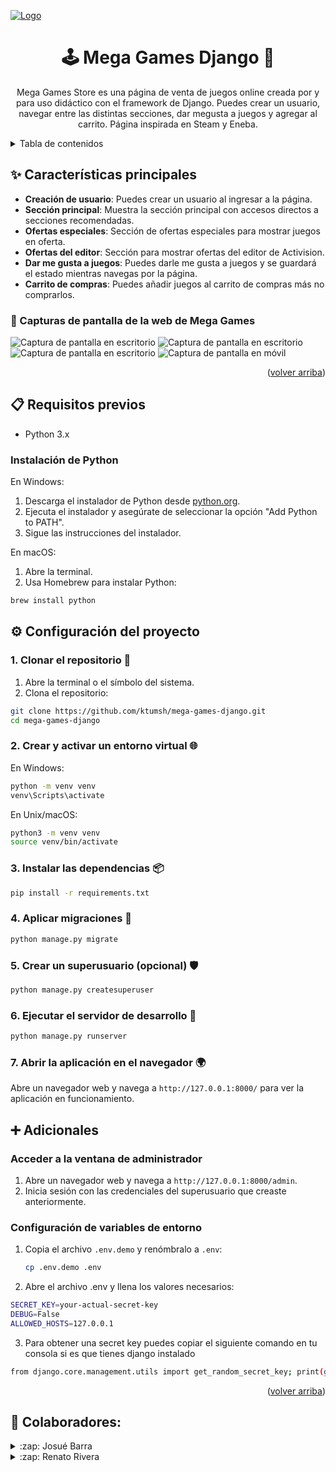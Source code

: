 <a name="readme-top"></a>

<a href="https://github.com/Ktumsh/mega-games-django">
  <img src="store/static/store/images/mega-games-1200x630.png" alt="Logo" />
</a>

<div align="center">
  
# 🕹️ Mega Games Django 👋
  
Mega Games Store es una página de venta de juegos online creada por y para uso didáctico con el framework de Django. Puedes crear un usuario, navegar entre las distintas secciones, dar megusta a juegos y agregar al carrito. Página inspirada en Steam y Eneba.
</div>

<details>
<summary>Tabla de contenidos</summary>

- [✨ Características principales](#-características-principales)
  - [📸 Capturas de pantalla de Mega Games](#-capturas-de-pantalla-de-la-web-de-mega-games)
- [📋 Requisitos previos](#-requisitos-previos)
  - [Instalación de Python](#instalación-de-python)
- [⚙ Configuración del proyecto](#-configuración-del-proyecto)
- [➕ Adicionales](#-adicionales)
  - [Acceder a la ventana de administrador](#acceder-a-la-ventana-de-administrador)
  - [Configuración de variables de entorno](#configuración-de-variables-de-entorno)
- [🤝 Colaboradores](#-colaboradores)

</details>

## ✨ Características principales

- **Creación de usuario**: Puedes crear un usuario al ingresar a la página.
- **Sección principal**: Muestra la sección principal con accesos directos a secciones recomendadas.
- **Ofertas especiales**: Sección de ofertas especiales para mostrar juegos en oferta.
- **Ofertas del editor**: Sección para mostrar ofertas del editor de Activision.
- **Dar me gusta a juegos**: Puedes darle me gusta a juegos y se guardará el estado mientras navegas por la página.
- **Carrito de compras**: Puedes añadir juegos al carrito de compras más no comprarlos.

### 📸 Capturas de pantalla de la web de Mega Games

![Captura de pantalla en escritorio](store/static/store/images/mega-games-screenshot-01.png)
![Captura de pantalla en escritorio](store/static/store/images/mega-games-screen-02.png)
![Captura de pantalla en escritorio](store/static/store/images/mega-games-screen-03.png)
![Captura de pantalla en móvil](store/static/store/images/mega-games-screen-04.png)

<p align="right">(<a href="#readme-top">volver arriba</a>)</p>

## 📋 Requisitos previos

- Python 3.x

### Instalación de Python

En Windows:

1. Descarga el instalador de Python desde [python.org](https://www.python.org/downloads/).
2. Ejecuta el instalador y asegúrate de seleccionar la opción "Add Python to PATH".
3. Sigue las instrucciones del instalador.

En macOS:

1. Abre la terminal.
2. Usa Homebrew para instalar Python:
```bash
brew install python
```

## ⚙ Configuración del proyecto

### 1. Clonar el repositorio 📂

1. Abre la terminal o el símbolo del sistema.
2. Clona el repositorio:
```bash
git clone https://github.com/ktumsh/mega-games-django.git
cd mega-games-django
```

### 2. Crear y activar un entorno virtual 🌐

En Windows:

```bash
python -m venv venv
venv\Scripts\activate
```

En Unix/macOS:
```bash
python3 -m venv venv
source venv/bin/activate
```

### 3. Instalar las dependencias 📦
```bash
pip install -r requirements.txt
```

### 4. Aplicar migraciones 🔄
```bash
python manage.py migrate
```

### 5. Crear un superusuario (opcional) 🛡️
```bash
python manage.py createsuperuser
```

### 6. Ejecutar el servidor de desarrollo 🚀
```bash
python manage.py runserver
```

### 7. Abrir la aplicación en el navegador 🌍

Abre un navegador web y navega a `http://127.0.0.1:8000/` para ver la aplicación en funcionamiento.

## ➕ Adicionales

### Acceder a la ventana de administrador

1. Abre un navegador web y navega a `http://127.0.0.1:8000/admin`.
2. Inicia sesión con las credenciales del superusuario que creaste anteriormente.

### Configuración de variables de entorno

1. Copia el archivo `.env.demo` y renómbralo a `.env`:
   ```bash
   cp .env.demo .env
   ```
2. Abre el archivo .env y llena los valores necesarios:
```bash
SECRET_KEY=your-actual-secret-key
DEBUG=False
ALLOWED_HOSTS=127.0.0.1
```
3. Para obtener una secret key puedes copiar el siguiente comando en tu consola si es que tienes django instalado
```bash
from django.core.management.utils import get_random_secret_key; print(get_random_secret_key())
```
<p align="right">(<a href="#readme-top">volver arriba</a>)</p>

## 🤝 Colaboradores:
<details>
  <summary>:zap: Josué Barra</summary>
</details>

<details>
  <summary>:zap: Renato Rivera</summary>
</details>
